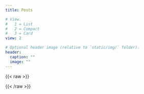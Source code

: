 ```yaml
---
title: Posts

# View.
#   1 = List
#   2 = Compact
#   3 = Card
view: 2

# Optional header image (relative to `static/img/` folder).
header:
  caption: ""
  image: ""
---
```


{{< raw >}}
<div class='sk-ww-linkedin-page-post' data-embed-id='25477913'></div>
<script src='https://widgets.sociablekit.com/linkedin-page-posts/widget.js' async defer></script>
{{< /raw >}}
